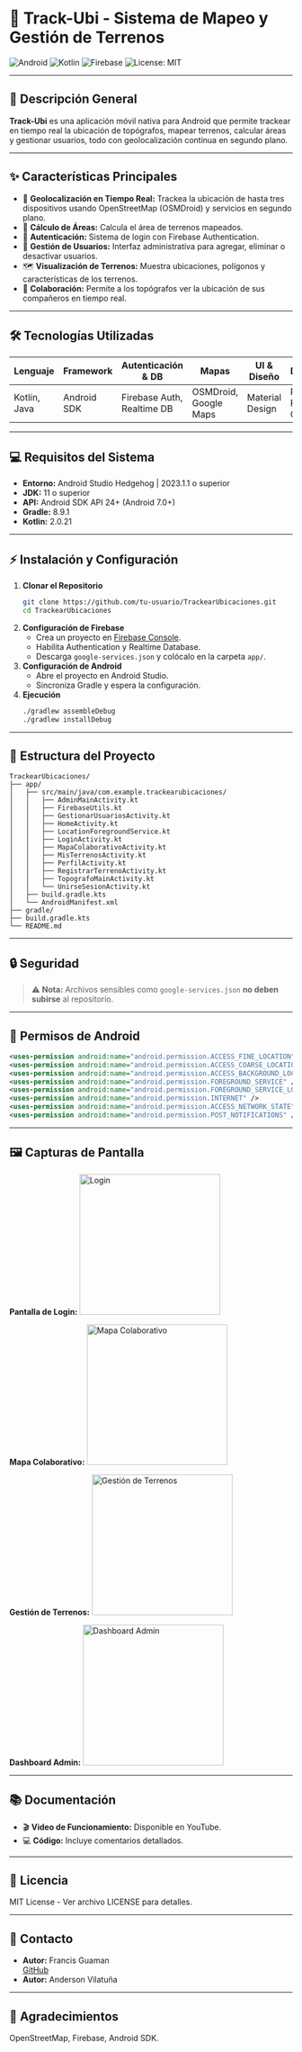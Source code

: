
# 🚩 Track-Ubi - Sistema de Mapeo y Gestión de Terrenos

![Android](https://img.shields.io/badge/Android-7.0%2B-brightgreen?logo=android)
![Kotlin](https://img.shields.io/badge/Kotlin-2.0.21-blue?logo=kotlin)
![Firebase](https://img.shields.io/badge/Firebase-Auth%20%7C%20Realtime%20DB-yellow?logo=firebase)
![License: MIT](https://img.shields.io/badge/License-MIT-yellow.svg)

---

## 📱 Descripción General
**Track-Ubi** es una aplicación móvil nativa para Android que permite trackear en tiempo real la ubicación de topógrafos, mapear terrenos, calcular áreas y gestionar usuarios, todo con geolocalización continua en segundo plano.

---

## ✨ Características Principales

- 📍 **Geolocalización en Tiempo Real:** Trackea la ubicación de hasta tres dispositivos usando OpenStreetMap (OSMDroid) y servicios en segundo plano.
- 📐 **Cálculo de Áreas:** Calcula el área de terrenos mapeados.
- 🔐 **Autenticación:** Sistema de login con Firebase Authentication.
- 👥 **Gestión de Usuarios:** Interfaz administrativa para agregar, eliminar o desactivar usuarios.
- 🗺️ **Visualización de Terrenos:** Muestra ubicaciones, polígonos y características de los terrenos.
- 🤝 **Colaboración:** Permite a los topógrafos ver la ubicación de sus compañeros en tiempo real.

---

## 🛠️ Tecnologías Utilizadas

| Lenguaje   | Framework      | Autenticación & DB         | Mapas                        | UI & Diseño         | Dependencias                  |
|------------|---------------|----------------------------|------------------------------|---------------------|-------------------------------|
| Kotlin, Java | Android SDK  | Firebase Auth, Realtime DB | OSMDroid, Google Maps        | Material Design     | Retrofit, RecyclerView, CardView |

---

## 💻 Requisitos del Sistema

- **Entorno:** Android Studio Hedgehog | 2023.1.1 o superior
- **JDK:** 11 o superior
- **API:** Android SDK API 24+ (Android 7.0+)
- **Gradle:** 8.9.1
- **Kotlin:** 2.0.21

---

## ⚡ Instalación y Configuración

1. **Clonar el Repositorio**
   ```sh
   git clone https://github.com/tu-usuario/TrackearUbicaciones.git
   cd TrackearUbicaciones
   ```
2. **Configuración de Firebase**
   - Crea un proyecto en [Firebase Console](https://console.firebase.google.com/).
   - Habilita Authentication y Realtime Database.
   - Descarga `google-services.json` y colócalo en la carpeta `app/`.
3. **Configuración de Android**
   - Abre el proyecto en Android Studio.
   - Sincroniza Gradle y espera la configuración.
4. **Ejecución**
   ```sh
   ./gradlew assembleDebug
   ./gradlew installDebug
   ```

---

## 📂 Estructura del Proyecto

```text
TrackearUbicaciones/
├── app/
│   ├── src/main/java/com.example.trackearubicaciones/
│   │   ├── AdminMainActivity.kt
│   │   ├── FirebaseUtils.kt
│   │   ├── GestionarUsuariosActivity.kt
│   │   ├── HomeActivity.kt
│   │   ├── LocationForegroundService.kt
│   │   ├── LoginActivity.kt
│   │   ├── MapaColaborativoActivity.kt
│   │   ├── MisTerrenosActivity.kt
│   │   ├── PerfilActivity.kt
│   │   ├── RegistrarTerrenoActivity.kt
│   │   ├── TopografoMainActivity.kt
│   │   └── UnirseSesionActivity.kt
│   ├── build.gradle.kts
│   └── AndroidManifest.xml
├── gradle/
├── build.gradle.kts
└── README.md
```

---

## 🔒 Seguridad

> ⚠️ **Nota:** Archivos sensibles como `google-services.json` **no deben subirse** al repositorio.

---

## 📜 Permisos de Android

```xml
<uses-permission android:name="android.permission.ACCESS_FINE_LOCATION" />
<uses-permission android:name="android.permission.ACCESS_COARSE_LOCATION" />
<uses-permission android:name="android.permission.ACCESS_BACKGROUND_LOCATION" />
<uses-permission android:name="android.permission.FOREGROUND_SERVICE" />
<uses-permission android:name="android.permission.FOREGROUND_SERVICE_LOCATION" />
<uses-permission android:name="android.permission.INTERNET" />
<uses-permission android:name="android.permission.ACCESS_NETWORK_STATE" />
<uses-permission android:name="android.permission.POST_NOTIFICATIONS" />
```

---

## 🖼️ Capturas de Pantalla

**Pantalla de Login:**
<img width="250" alt="Login" src="https://github.com/user-attachments/assets/3d58f292-4791-45c1-8370-e2289c0b2918" />

**Mapa Colaborativo:**
<img width="250" alt="Mapa Colaborativo" src="https://github.com/user-attachments/assets/6869ed84-3ca6-4a9f-867e-bb4e2292cd3e" />

**Gestión de Terrenos:**
<img width="250" alt="Gestión de Terrenos" src="https://github.com/user-attachments/assets/9f26fb1a-4de1-4186-9c35-dc9566dadeb4" />

**Dashboard Admin:**
<img width="250" alt="Dashboard Admin" src="https://github.com/user-attachments/assets/c350bfa5-5f2f-49a0-aa0c-87ca5e7c604f" />

---

## 📚 Documentación

- 🎬 **Video de Funcionamiento:** Disponible en YouTube.
- 💻 **Código:** Incluye comentarios detallados.

---

## 📝 Licencia

MIT License - Ver archivo LICENSE para detalles.

---

## 👤 Contacto

- **Autor:** Francis Guaman  
  [GitHub](https://github.com/GuamanFrancis)
- **Autor:** Anderson Vilatuña

---

## 🙏 Agradecimientos

OpenStreetMap, Firebase, Android SDK.




